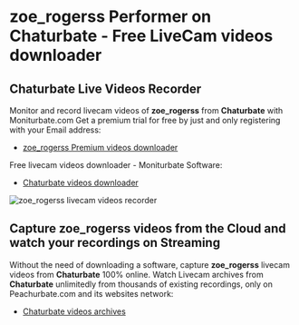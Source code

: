 # zoe_rogerss Performer on Chaturbate - Free LiveCam videos downloader

## Chaturbate Live Videos Recorder

Monitor and record livecam videos of **zoe_rogerss** from **Chaturbate** with Moniturbate.com
Get a premium trial for free by just and only registering with your Email address:
* [zoe_rogerss Premium videos downloader](https://moniturbate.com/request-demo-licence-key.html)

Free livecam videos downloader - Moniturbate Software:
* [Chaturbate videos downloader](https://moniturbate.com/moniturbate-download-software.html)

![zoe_rogerss livecam videos recorder](https://peachurnet.com/templates/moniturbate-software.png)


## Capture zoe_rogerss videos from the Cloud and watch your recordings on Streaming

Without the need of downloading a software, capture **zoe_rogerss** livecam videos from **Chaturbate** 100% online.
Watch Livecam archives from **Chaturbate** unlimitedly from thousands of existing recordings, only on Peachurbate.com and its websites network:
* [Chaturbate videos archives](https://peachurnet.com/)